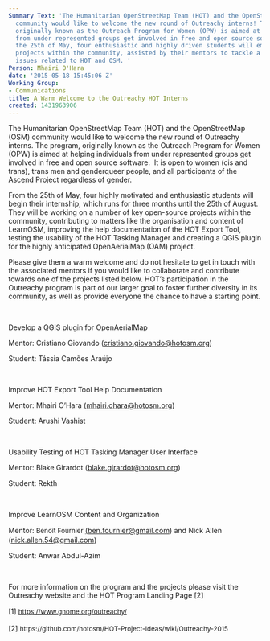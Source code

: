 ```yaml
---
Summary Text: 'The Humanitarian OpenStreetMap Team (HOT) and the OpenStreetMap (OSM)
  community would like to welcome the new round of Outreachy interns! The program,
  originally known as the Outreach Program for Women (OPW) is aimed at helping individuals
  from under represented groups get involved in free and open source software.  Starting
  the 25th of May, four enthusiastic and highly driven students will embark on their
  projects within the community, assisted by their mentors to tackle a number of key
  issues related to HOT and OSM. '
Person: Mhairi O'Hara
date: '2015-05-18 15:45:06 Z'
Working Group:
- Communications
title: A Warm Welcome to the Outreachy HOT Interns
created: 1431963906
---
```

<p class="p1"><span class="s1">The Humanitarian OpenStreetMap Team (HOT) and the OpenStreetMap (OSM) community would like to welcome the new round of Outreachy interns. The program, originally known as the Outreach Program for Women (OPW) is aimed at helping individuals from under represented groups get involved in free and open source software.&nbsp; It is open to women (cis and trans), trans men and genderqueer people, and all participants of the Ascend Project regardless of gender.</span></p><p class="p2"><span class="s1">From the 25th of May, four highly motivated and enthusiastic students will begin their internship, which runs for three months until the 25th of August. They will be working on a number of key open-source projects within the community, contributing to matters like the organisation and content of LearnOSM, improving the help documentation of the HOT Export Tool, testing the usability of the HOT Tasking Manager and creating a QGIS plugin for the highly anticipated OpenAerialMap (OAM) project.</span></p><p class="p2"><span class="s1">Please give them a warm welcome and do not hesitate to get in touch with the associated mentors if you would like to collaborate and contribute towards one of the projects listed below. HOT’s participation in the Outreachy program is part of our larger goal to foster further diversity in its community, as well as provide everyone the chance to have a starting point.</span></p><p class="p2">&nbsp;</p><p>Develop a QGIS plugin for OpenAerialMap&nbsp;</p><p>Mentor: Cristiano Giovando (<a href="mailto:cristiano.giovando@hotosm.org">cristiano.giovando@hotosm.org</a>)</p><p>Student: Tássia Camões Araújo</p><p>&nbsp;</p><p><span class="s1">Improve HOT Export Tool Help Documentation</span></p><p><span class="s1">Mentor: Mhairi O’Hara (<a href="mailto:mhairi.ohara@hotosm.org"><span class="s2">mhairi.ohara@hotosm.org</span></a>)</span></p><p><span class="s1">Student: Arushi Vashist</span></p><p>&nbsp;</p><p><span class="s1">Usability Testing of HOT Tasking Manager User Interface&nbsp;</span></p><p><span class="s1">Mentor: Blake Girardot (<a href="mailto:blake.girardot@hotosm.org"><span class="s2">blake.girardot@hotosm.org</span></a>)</span></p><p><span class="s1">Student: Rekth</span></p><p>&nbsp;</p><p><span class="s1">Improve LearnOSM Content and Organization</span></p><p><span class="s1">Mentor:&nbsp;</span><span class="s1"><span style="font-size: 13.0080003738403px; line-height: 1.538em;">Benoît Fournier</span>&nbsp;<a href="mailto:althio.forum@gmail.com"><span class="s2">(ben.fournier@gmail.com</span></a>) and Nick Allen (<a href="mailto:nick.allen.54@gmail.com"><span class="s2">nick.allen.54@gmail.com</span></a>)</span></p><p><span class="s1">Student: Anwar Abdul-Azim</span></p><p>&nbsp;</p><p><span class="s1">For more information on the program and the projects please visit the Outreachy website and&nbsp;the HOT Program Landing Page [2]</span></p><p><span class="s1">[1]&nbsp;</span><a style="font-size: 13.0080003738403px; line-height: 20.0063037872314px; text-decoration: underline;" href="https://www.gnome.org/outreachy/"><span class="s2">https://www.gnome.org/outreachy/</span></a></p><p><span class="s1">[2]&nbsp;</span><span style="font-size: 13.0080003738403px; line-height: 20.0063037872314px;">https://github.com/hotosm/HOT-Project-Ideas/wiki/Outreachy-2015</span></p><p>&nbsp;</p>
